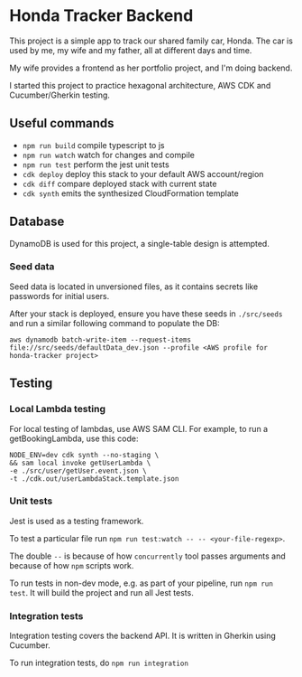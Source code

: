 # Honda Tracker Backend

This project is a simple app to track our shared family car, Honda. The car is used by me, my wife and my father, all at different days and time.

My wife provides a frontend as her portfolio project, and I'm doing backend. 

I started this project to practice hexagonal architecture, AWS CDK and Cucumber/Gherkin testing.

## Useful commands

* `npm run build`   compile typescript to js
* `npm run watch`   watch for changes and compile
* `npm run test`    perform the jest unit tests
* `cdk deploy`      deploy this stack to your default AWS account/region
* `cdk diff`        compare deployed stack with current state
* `cdk synth`       emits the synthesized CloudFormation template

## Database
DynamoDB is used for this project, a single-table design is attempted.

### Seed data
Seed data is located in unversioned files, as it contains secrets like passwords for initial users.

After your stack is deployed, ensure you have these seeds in `./src/seeds` and run a similar following command to populate the DB:
```
aws dynamodb batch-write-item --request-items file://src/seeds/defaultData_dev.json --profile <AWS profile for honda-tracker project>
```

## Testing

### Local Lambda testing
For local testing of lambdas, use AWS SAM CLI. For example, to run a getBookingLambda, use this code:

```
NODE_ENV=dev cdk synth --no-staging \
&& sam local invoke getUserLambda \
-e ./src/user/getUser.event.json \
-t ./cdk.out/userLambdaStack.template.json
```

### Unit tests
Jest is used as a testing framework.

To test a particular file run `npm run test:watch -- -- <your-file-regexp>`.

The double `--` is because of how `concurrently` tool passes arguments and because of how `npm` scripts work.

To run tests in non-dev mode, e.g. as part of your pipeline, run `npm run test`. It will build the project and run all Jest tests.

### Integration tests
Integration testing covers the backend API. It is written in Gherkin using Cucumber.

To run integration tests, do `npm run integration`
